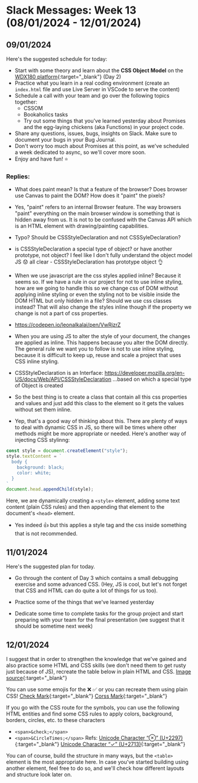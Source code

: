 # Slack Messages: Week 13 (08/01/2024 - 12/01/2024)

## 09/01/2024

  Here's the suggested schedule for today:

  - Start with some theory and learn about the **CSS Object Model** on the [WDX180 platform](https://in-tech-gration.github.io/WDX-180/curriculum/week13/){:target="_blank"} (Day 2)
  - Practice what you learn in a real coding environment (create an `index.html` file and use Live Server in VSCode to serve the content)
  - Schedule a call with your team and go over the following topics together:
    - CSSOM
    - Bookaholics tasks
    - Try out some things that you've learned yesterday about Promises and the egg-laying chickens (aka Functions) in your project code.
  - Share any questions, issues, bugs, insights on Slack. Make sure to document your bugs in your Bug Journal.
  - Don't worry too much about Promises at this point, as we've scheduled a week dedicated to async, so we'll cover more soon.
  - Enjoy and have fun! :star:

  ### Replies:

  - What does paint mean? Is that a feature of the browser? Does browser use Canvas to paint the DOM? How does it "paint" the pixels?

  - Yes, "paint" refers to an internal Browser feature. The way browsers "paint" everything on the main browser window is something that is hidden away from us. It is not to be confused with the Canvas API which is an HTML element with drawing/painting capabilities.

  - Typo? Should be CSSStyleDeclaration and not CSSSyleDeclaration?

  - is CSSStyleDeclaration a special type of object? or have another prototype, not object? I feel like I don't fully understand the object model JS :worried: all clear - CSSStyleDeclaration has prototype object :ok_hand:

  - When we use javascript are the css styles applied inline? Because it seems so. If we have a rule in our project for not to use inline styling, how are we going to handle this so we change css of DOM without applying inline styling or even the styling not to be visible inside the DOM HTML but only hidden in a file? Should we use css classes instead? That will also change the styles inline though if the property we change is not a part of css properties.

  - https://codepen.io/leonalkalai/pen/VwRjzrZ

  - When you are using JS to alter the style of your document, the changes are applied as inline. This happens because you alter the DOM directly. The general rule we want you to follow is not to use inline styling, because it is difficult to keep up, reuse and scale a project that uses CSS inline styling.

  - CSSStyleDeclaration is an Interface: https://developer.mozilla.org/en-US/docs/Web/API/CSSStyleDeclaration
  ...based on which a special type of Object is created

  - So the best thing is to create a class that contain all this css properties and values and just add this class to the element so it gets the values without set them inline.

  - Yep, that's a good way of thinking about this. There are plenty of ways to deal with dynamic CSS in JS, so there will be times where other methods might be more appropriate or needed. Here's another way of injecting CSS stylinng:
  ```js
  const style = document.createElement("style");
  style.textContent = `
    body { 
      background: black;
      color: white;
    }
  `
  document.head.appendChild(style);
  ```
  Here, we are dynamically creating a `<style>` element, adding some text content (plain CSS rules) and then appending that element to the document's `<head>` element.

  - Yes indeed :+1: but this applies a style tag and the css inside something that is not recommended.

## 11/01/2024

  Here's the suggested plan for today.

  - Go through the content of Day 3 which contains a small debugging exercise and some advanced CSS. (Hey, JS is cool, but let's not forget that CSS and HTML can do quite a lot of things for us too).

  - Practice some of the things that we've learned yesterday

  - Dedicate some time to complete tasks for the group project and start preparing with your team for the final presentation (we suggest that it should be sometime next week)

## 12/01/2024

  I suggest that in order to strengthen the knowledge that we've gained
  and also practice some HTML and CSS skills (we don't need them to get
  rusty just because of JS), recreate the table below in plain HTML and CSS.
  [Image source](https://cdn.hashnode.com/res/hashnode/image/upload/v1658225167119/MxOGBQkWE.jpg?auto=compress,format&format=webp){:target="_blank"}

  You can use some emojis for the :x: :white_check_mark: or you can recreate them using plain CSS!
  [Check Mark](https://emojipedia.org/check-mark-button){:target="_blank"}
  [Corss Mark](https://emojipedia.org/cross-mark){:target="_blank"}

  If you go with the CSS route for the symbols, you can use the following HTML entities
  and find some CSS rules to apply colors, background, borders, circles, etc. to these characters
  - `<span>&check;</span>`
  - `<span>&CircleTimes;</span>`
  Refs:
  [Unicode Character “⊗” (U+2297)](https://www.compart.com/en/unicode/U+2297){:target="_blank"}
  [Unicode Character “✓” (U+2713)](https://www.compart.com/en/unicode/U+2713){:target="_blank"}

  You can of course, build the structure in many ways, but the `<table>` element is the most appropriate here.
  In case you've started building using another element, feel free to do so, and we'll check how different layouts
  and structure look later on.